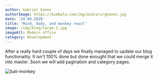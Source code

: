 ```yaml
---
author: Gabriel kanev
authorImage: https://bimbala.com/img/avatars/gkanev.jpg
date: '24.08.2020'
title: 'Mind, body, and monkey react'
image: /img/blog/large-2.jpg
imageAlt: Modern office
category: Development
---
```


After a really hard couple of days we finally managed to update our blog functionality. It isn't 100% done but done enought that we could merge it into master. Soon we will add pagination and category pages.

![bali-monkey](../blog/mahkeo-monkey.jpg)

